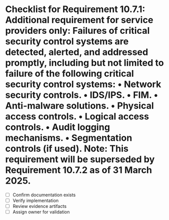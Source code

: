 # Checklist for Requirement 10.7.1: Additional requirement for service providers only: Failures of critical security control systems are detected, alerted, and addressed promptly, including but not limited to failure of the following critical security control systems: • Network security controls. • IDS/IPS. • FIM. • Anti-malware solutions. • Physical access controls. • Logical access controls. • Audit logging mechanisms. • Segmentation controls (if used). Note: This requirement will be superseded by Requirement 10.7.2 as of 31 March 2025.

- [ ] Confirm documentation exists
- [ ] Verify implementation
- [ ] Review evidence artifacts
- [ ] Assign owner for validation
